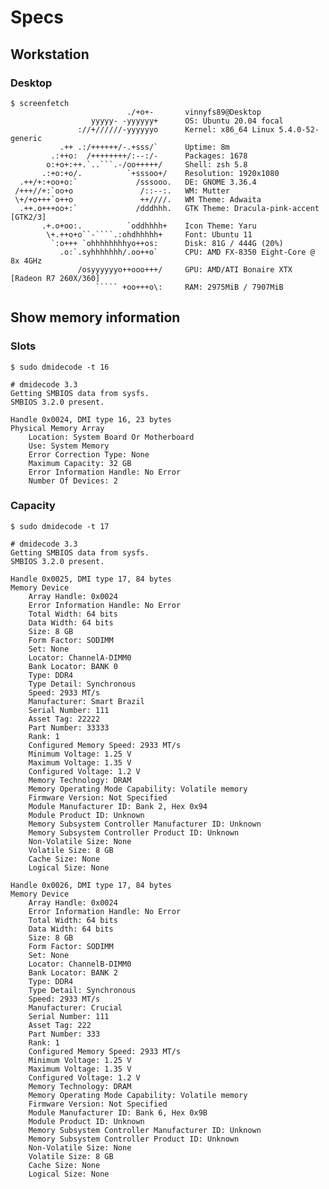 # Specs

## Workstation

### Desktop

``````
$ screenfetch                 
                          ./+o+-       vinnyfs89@Desktop
                  yyyyy- -yyyyyy+      OS: Ubuntu 20.04 focal
               ://+//////-yyyyyyo      Kernel: x86_64 Linux 5.4.0-52-generic
           .++ .:/++++++/-.+sss/`      Uptime: 8m
         .:++o:  /++++++++/:--:/-      Packages: 1678
        o:+o+:++.`..```.-/oo+++++/     Shell: zsh 5.8
       .:+o:+o/.          `+sssoo+/    Resolution: 1920x1080
  .++/+:+oo+o:`             /sssooo.   DE: GNOME 3.36.4
 /+++//+:`oo+o               /::--:.   WM: Mutter
 \+/+o+++`o++o               ++////.   WM Theme: Adwaita
  .++.o+++oo+:`             /dddhhh.   GTK Theme: Dracula-pink-accent [GTK2/3]
       .+.o+oo:.          `oddhhhh+    Icon Theme: Yaru
        \+.++o+o``-````.:ohdhhhhh+     Font: Ubuntu 11
         `:o+++ `ohhhhhhhhyo++os:      Disk: 81G / 444G (20%)
           .o:`.syhhhhhhh/.oo++o`      CPU: AMD FX-8350 Eight-Core @ 8x 4GHz
               /osyyyyyyo++ooo+++/     GPU: AMD/ATI Bonaire XTX [Radeon R7 260X/360]
                   ````` +oo+++o\:     RAM: 2975MiB / 7907MiB

``````

## Show memory information

### Slots

```
$ sudo dmidecode -t 16      

# dmidecode 3.3
Getting SMBIOS data from sysfs.
SMBIOS 3.2.0 present.

Handle 0x0024, DMI type 16, 23 bytes
Physical Memory Array
	Location: System Board Or Motherboard
	Use: System Memory
	Error Correction Type: None
	Maximum Capacity: 32 GB
	Error Information Handle: No Error
	Number Of Devices: 2
```

### Capacity

```
$ sudo dmidecode -t 17

# dmidecode 3.3
Getting SMBIOS data from sysfs.
SMBIOS 3.2.0 present.

Handle 0x0025, DMI type 17, 84 bytes
Memory Device
	Array Handle: 0x0024
	Error Information Handle: No Error
	Total Width: 64 bits
	Data Width: 64 bits
	Size: 8 GB
	Form Factor: SODIMM
	Set: None
	Locator: ChannelA-DIMM0
	Bank Locator: BANK 0
	Type: DDR4
	Type Detail: Synchronous
	Speed: 2933 MT/s
	Manufacturer: Smart Brazil
	Serial Number: 111
	Asset Tag: 22222
	Part Number: 33333  
	Rank: 1
	Configured Memory Speed: 2933 MT/s
	Minimum Voltage: 1.25 V
	Maximum Voltage: 1.35 V
	Configured Voltage: 1.2 V
	Memory Technology: DRAM
	Memory Operating Mode Capability: Volatile memory
	Firmware Version: Not Specified
	Module Manufacturer ID: Bank 2, Hex 0x94
	Module Product ID: Unknown
	Memory Subsystem Controller Manufacturer ID: Unknown
	Memory Subsystem Controller Product ID: Unknown
	Non-Volatile Size: None
	Volatile Size: 8 GB
	Cache Size: None
	Logical Size: None

Handle 0x0026, DMI type 17, 84 bytes
Memory Device
	Array Handle: 0x0024
	Error Information Handle: No Error
	Total Width: 64 bits
	Data Width: 64 bits
	Size: 8 GB
	Form Factor: SODIMM
	Set: None
	Locator: ChannelB-DIMM0
	Bank Locator: BANK 2
	Type: DDR4
	Type Detail: Synchronous
	Speed: 2933 MT/s
	Manufacturer: Crucial
	Serial Number: 111
	Asset Tag: 222
	Part Number: 333  
	Rank: 1
	Configured Memory Speed: 2933 MT/s
	Minimum Voltage: 1.25 V
	Maximum Voltage: 1.35 V
	Configured Voltage: 1.2 V
	Memory Technology: DRAM
	Memory Operating Mode Capability: Volatile memory
	Firmware Version: Not Specified
	Module Manufacturer ID: Bank 6, Hex 0x9B
	Module Product ID: Unknown
	Memory Subsystem Controller Manufacturer ID: Unknown
	Memory Subsystem Controller Product ID: Unknown
	Non-Volatile Size: None
	Volatile Size: 8 GB
	Cache Size: None
	Logical Size: None


```
